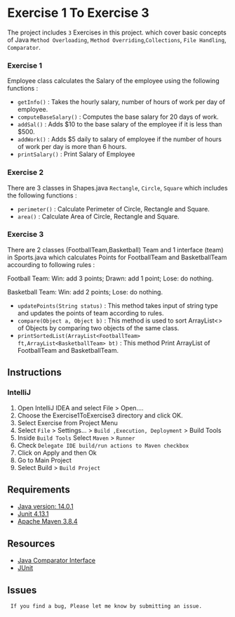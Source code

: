 # Exercise 1 To Exercise 3

The project includes `3` Exercises in this project. which cover basic concepts of Java `Method Overloading`, `Method Overriding`,`Collections`, `File Handling`, `Comparator`. 

### Exercise 1  
   Employee class calculates the Salary of the employee using the following functions :  
   - `getInfo()` : 
                  Takes the hourly salary, number of hours of work per day of employee.
   - `computeBaseSalary()` :
                  Computes the base salary for 20 days of work.
   - `addSal()` :
                  Adds $10 to the base salary of the employee if it is less than $500.
   - `addWork()` :
                  Adds $5 daily to salary of employee if the number of hours of work per day is more than 6 hours. 
   - `printSalary()` :
                  Print Salary of Employee
### Exercise 2
   There are 3 classes in Shapes.java `Rectangle`, `Circle`, `Square` which includes the following functions :
   - `perimeter()` :
                  Calculate Perimeter of Circle, Rectangle and Square.
   - `area()` :
                  Calculate Area of Circle, Rectangle and Square.

### Exercise 3
There are 2 classes (FootballTeam,Basketball) Team  and 1 interface (team) in Sports.java which calculates Points  for FootballTeam and BasketballTeam 
accourding to following rules :

Football Team: Win: add 3 points; Drawn: add 1 point; Lose: do nothing. 

Basketball Team: Win: add 2 points; Lose: do nothing. 

-  `updatePoints(String status)` :
            This method takes input of string type and updates the points of team according to rules.
- `compare(Object a, Object b)` :
            This method is used to sort ArrayList<> of Objects  by comparing two objects of the same class.
- `printSortedList(ArrayList<FootballTeam> ft,ArrayList<BasketballTeam> bt)` :
            This method Print ArrayList of FootballTeam and BasketballTeam.
                 
## Instructions

### IntelliJ

1. Open IntelliJ IDEA and select File > Open....
2. Choose the Exercise1ToExercise3 directory and click OK.
3. Select Exercise from Project Menu
4. Select `File` > Settings... > `Build ,Execution, Deployment` > Build Tools
5. Inside `Build Tools` Select `Maven` > `Runner`
6. Check `Delegate IDE build/run actions to Maven checkbox`
7. Click on Apply and then Ok
8. Go to Main Project 
9. Select Build > `Build Project`
   

## Requirements
- [Java version: 14.0.1](https://www.javatpoint.com/javafx-how-to-install-java)
- [Junit 4.13.1](https://www.jetbrains.com/help/idea/junit.html)
- [Apache Maven 3.8.4](https://www.javatpoint.com/how-to-install-maven)

## Resources
- [Java Comparator Interface](https://www.javatpoint.com/Comparator-interface-in-collection-framework)
- [JUnit](https://www.javatpoint.com/junit-tutorial)

## Issues
     If you find a bug, Please let me know by submitting an issue.
